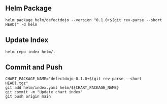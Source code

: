 ## Helm Package

```shell
helm package helm/defectdojo --version "0.1.0+$(git rev-parse --short HEAD)" -d helm
```

## Update Index

```shell
helm repo index helm/.
```

## Commit and Push

```shell
CHART_PACKAGE_NAME="defectdojo-0.1.0+$(git rev-parse --short HEAD).tgz"
git add helm/index.yaml helm/${CHART_PACKAGE_NAME}
git commit -m "Update chart index"
git push origin main
```
